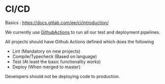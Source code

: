 # CI/CD

Basics : https://docs.gitlab.com/ee/ci/introduction/

We currently use [GithubActions](https://github.com/features/actions) to run all our test and deployment pipelines.

All projects should have Github Actions defined which does the following

- Lint (Mandatory on new projects)
- Compile/Typecheck (Based on language)
- Test (At least the basic functionality works)
- Deploy (When merged to master)

Developers should not be deploying code to production.

